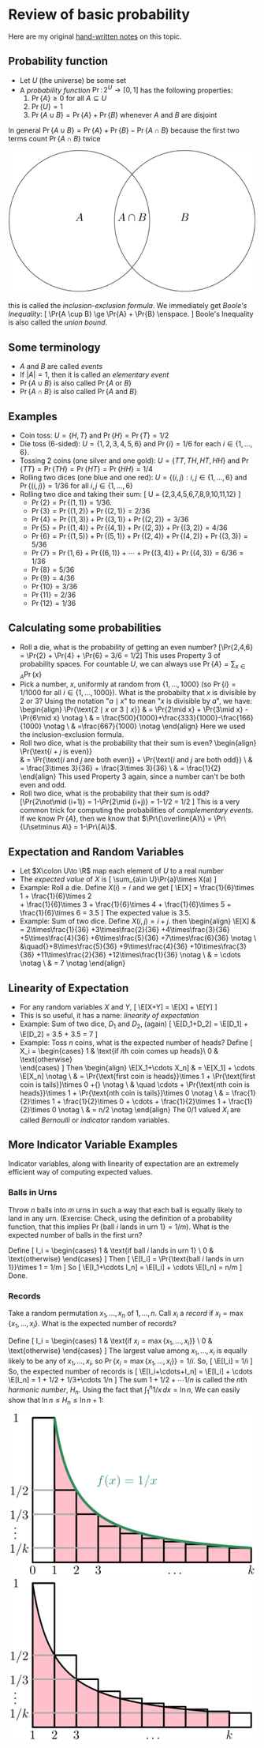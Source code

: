 # Review of basic probability

Here are my original [hand-written notes](notes/prob/) on this topic.

## Probability function

* Let $U$ (the universe) be some set
* A *probability function* $\Pr\colon 2^U\to [0,1]$ has the following properties:
    1. $\Pr\{A\} \ge 0$ for all $A\subseteq U$
    1. $\Pr\{U\} = 1$
    1. $\Pr\{A \cup B\} = \Pr\{A\} + \Pr\{B\}$ whenever $A$ and $B$ are disjoint

In general $\Pr\{A\cup B\} = \Pr\{A\} + \Pr\{B\} - \Pr\{A\cap B\}$ because
the first two terms count $\Pr\{A\cap B\}$ twice

![Venn Diagram](vd.svg)

this is called the *inclusion-exclusion formula*.  We immediately get *Boole's Inequality*:
\[
   \Pr\{A \cup B\} \ge \Pr\{A\} + \Pr\{B\} \enspace.
\]
Boole's Inequality is also called the *union bound*.

## Some terminology

* $A$ and $B$ are called *events*
* If $|A|=1$, then it is called an *elementary event*
* $\Pr\{A\cup B\}$ is also called $\Pr\{\text{$A$ or $B$}\}$
* $\Pr\{A\cap B\}$ is also called $\Pr\{\text{$A$ and $B$}\}$

## Examples

* Coin toss: $U=\{H, T\}$ and $\Pr\{H\} = \Pr\{T\} = 1/2$
* Die toss (6-sided): $U=\{1,2,3,4,5,6\}$ and $\Pr\{i\} = 1/6$ for each
     $i\in\{1,\ldots,6\}$.
* Tossing 2 coins (one silver and one gold): $U=\{TT, TH, HT, HH\}$ and
   $\Pr\{TT\}=\Pr\{TH\}=\Pr\{HT\}=\Pr\{HH\}=1/4$
* Rolling two dices (one blue and one red): $U=\{(i,j):i,j\in\{1,\ldots,6\}$ and
  $\Pr\{(i,j)\} = 1/36$ for all $i,j\in\{1,\ldots,6\}$
* Rolling two dice and taking their sum:
  \[  U = \{2,3,4,5,6,7,8,9,10,11,12\} \]
    * $\Pr\{2\} = \Pr\{(1,1)\} = 1/36$.
    * $\Pr\{3\} = \Pr\{(1,2)\} + \Pr\{(2,1)\} = 2/36$
    * $\Pr\{4\} = \Pr\{(1,3)\} + \Pr\{(3,1)\} + \Pr\{(2,2)\} = 3/36$
    * $\Pr\{5\} = \Pr\{(1,4)\} + \Pr\{(4,1)\} + \Pr\{(2,3)\} + \Pr\{(3,2)\} = 4/36$
    * $\Pr\{6\} = \Pr\{(1,5)\} + \Pr\{(5,1)\} + \Pr\{(2,4)\} + \Pr\{(4,2)\} + \Pr\{(3,3)\} = 5/36$
    * $\Pr\{7\} = \Pr\{1,6\} + \Pr\{(6,1)\} + \cdots + \Pr\{(3,4)\} + \Pr\{(4,3)\} = 6/36 = 1/36$
    * $\Pr\{8\}=5/36$
    * $\Pr\{9\}=4/36$
    * $\Pr\{10\}=3/36$
    * $\Pr\{11\}=2/36$
    * $\Pr\{12\}=1/36$

## Calculating some probabilities

* Roll a die, what is the probability of getting an even number?
  \[\Pr\{2,4,6\} = \Pr\{2\} + \Pr\{4\} + \Pr\{6\} = 3/6 = 1/2\]
  This uses Property 3 of probability spaces. For countable $U$, we
  can always use $\Pr\{A\}=\sum_{x\in A} \Pr\{x\}$
* Pick a number, $x$, uniformly at random from $\{1,\ldots,1000\}$ (so $\Pr\{i\}=1/1000$ for all $i\in\{1,\ldots,1000\}$).  What is the probabilty that $x$ is divisible by 2 or 3?  Using the notation "$a\mid x$" to mean "$x$ is divisible by $a$", we have:
  \begin{align} \Pr\{\text{$2\mid x$ or $3\mid x$}\} &
     = \Pr\{2\mid x\} + \Pr\{3\mid x\} - \Pr\{6\mid x\} \notag \\
     & = \frac{500}{1000}+\frac{333}{1000}-\frac{166}{1000} \notag \\
     & =\frac{667}{1000} \notag
  \end{align}
  Here we used the inclusion-exclusion formula.
 * Roll two dice, what is the probability that their sum is even?
 \begin{align}
   \Pr\{\text{$i+j$ is even}\}  
    & = \Pr\{\text{$i$ and $j$ are both even}\}
         + \Pr\{\text{$i$ and $j$ are both odd}\} \\
    & = \frac{3\times 3}{36} + \frac{3\times 3}{36} \\
    & = \frac{1}{2}   
  \end{align}
  This used Property 3 again, since a number can't be both even and odd.
* Roll two dice, what is the probability that their sum is odd?
  \[\Pr\{2\not\mid (i+1)\} = 1-\Pr\{2\mid (i+j)\} = 1-1/2 = 1/2  \]
  This is a very common trick for computing the probabilities of *complementary
  events*.  If we know $\Pr\{A\}$, then we know
  that $\Pr\{\overline{A}\} = \Pr\{U\setminus A\} = 1-\Pr\{A\}$.

## Expectation and Random Variables
* Let $X\colon U\to \R$ map each element of $U$ to a real number
* The *expected value* of $X$ is
  \[ \sum_{a\in U}\Pr\{a\}\times X(a) \]
* Example: Roll a die.  Define $X(i)=i$ and we get
  \[ \E[X] = \frac{1}{6}\times 1
           + \frac{1}{6}\times 2  
           + \frac{1}{6}\times 3
           + \frac{1}{6}\times 4
           + \frac{1}{6}\times 5
           + \frac{1}{6}\times 6 = 3.5
  \]
  The expected value is $3.5$.
* Example: Sum of two dice.  Define $X(i,j)=i+j$.  then
  \begin{align}
    \E[X] & =  2\times\frac{1}{36}
            +3\times\frac{2}{36}
            +4\times\frac{3}{36}
            +5\times\frac{4}{36}
            +6\times\frac{5}{36}
            +7\times\frac{6}{36} \notag \\
          &\quad{}+8\times\frac{5}{36}
            +9\times\frac{4}{36}
            +10\times\frac{3}{36}
            +11\times\frac{2}{36}
            +12\times\frac{1}{36} \notag \\
          & = \cdots \notag \\
          & = 7 \notag
  \end{align}

## Linearity of Expectation

* For any random variables $X$ and $Y$,
\[ \E[X+Y] = \E[X] + \E[Y] \]
* This is so useful, it has a name: *linearity of expectation*
* Example: Sum of two dice, $D_1$ and $D_2$, (again)
\[ \E[D_1+D_2] = \E[D_1] + \E[D_2] = 3.5 + 3.5 = 7 \]
* Example: Toss $n$ coins, what is the expected number of heads?
Define
\[  X_i = \begin{cases}
       1 & \text{if $i$th coin comes up heads}\\
       0 & \text{otherwise}   
      \end{cases}
\]
Then
\begin{align}
   \E[X_1+\cdots X_n]
      & = \E[X_1] + \cdots \E[X_n] \notag \\
      & = \Pr\{\text{first coin is heads}\}\times 1
          + \Pr\{\text{first coin is tails}\}\times 0 +{} \notag \\
          & \quad \cdots + \Pr\{\text{$n$th coin is heads}\}\times 1
          + \Pr\{\text{$n$th coin is tails}\}\times 0  \notag \\
      & = \frac{1}{2}\times 1 + \frac{1}{2}\times 0 + \cdots
          + \frac{1}{2}\times 1 + \frac{1}{2}\times 0 \notag \\
      & = n/2 \notag
\end{align}
The 0/1 valued $X_i$ are called *Bernoulli* or *indicator* random variables.

## More Indicator Variable Examples

Indicator variables, along with linearity of expectation are an extremely
efficient way of computing expected values.


### Balls in Urns

Throw $n$ balls into $m$ urns in such a way that each ball is equally likely to land in any urn.  (Exercise: Check, using the definition of a probability function, that this implies $\Pr\{\text{ball $i$ lands in urn 1}\}=1/m$).  What is the expected number of balls in the first urn?

Define
\[
    I_i = \begin{cases} 1 & \text{if ball $i$ lands in urn 1} \\
                        0 & \text{otherwise} \end{cases}
\]
Then
\[
    \E[I_i] = \Pr\{\text{ball $i$ lands in urn 1}\}\times 1 = 1/m
\]
So
\[
    \E[I_1+\cdots I_n] = \E[I_i] + \cdots \E[I_n] = n/m
\]
Done.

### Records

Take a random permutation $x_1,\ldots,x_n$ of $1,\ldots, n$. Call $x_i$ a *record* if $x_i=\max\{x_1,\ldots,x_i\}$.  What is the expected number of records?

Define
\[
    I_i = \begin{cases} 1 & \text{if $x_i=\max\{x_1,\ldots,x_i\}$} \\
                        0 & \text{otherwise} \end{cases}
\]
The largest value among $x_1,\ldots,x_i$ is equally likely to be any of $x_1,\ldots,x_i$, so $\Pr\{x_i=\max\{x_1,\ldots,x_i\}\} = 1/i$.  So,
\[
    \E[I_i] = 1/i
\]
So, the expected number of records is
\[
    \E[I_i+\cdots+I_n] = \E[I_i] + \cdots \E[I_n] = 1 + 1/2 + 1/3+\cdots 1/n
\]
The sum $1+1/2+\cdots 1/n$ is called the $n$th *harmonic number*, $H_n$. Using
the fact that $\int_1^n 1/x\,dx = \ln n$, We can
easily show that $\ln n \le H_n \le \ln n+1$:

![Harmonic upper bound](harmonic1.svg)
![Harmonic lower bound](harmonic2.svg)
